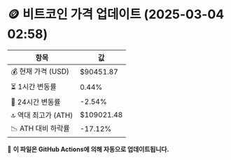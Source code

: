 # 🪙 비트코인 가격 업데이트 (2025-03-04 02:58)

| 항목                | 값 |
|--------------------|----------------|
| 💰 현재 가격 (USD) | $90451.87 |
| ⏳ 1시간 변동률    | 0.44% |
| 📆 24시간 변동률   | -2.54% |
| 🔝 역대 최고가 (ATH) | $109021.48 |
| 📉 ATH 대비 하락률 | -17.12% |

🔄 **이 파일은 GitHub Actions에 의해 자동으로 업데이트됩니다.**
